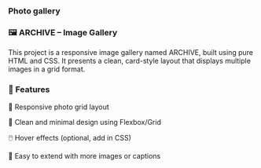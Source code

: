 ### Photo gallery
### 🖼️ ARCHIVE – Image Gallery
This project is a responsive image gallery named ARCHIVE, built using pure HTML and CSS. It presents a clean, card-style layout that displays multiple images in a grid format.

### 📌 Features
📸 Responsive photo grid layout

💠 Clean and minimal design using Flexbox/Grid

🖱️ Hover effects (optional, add in CSS)

🧩 Easy to extend with more images or captions
